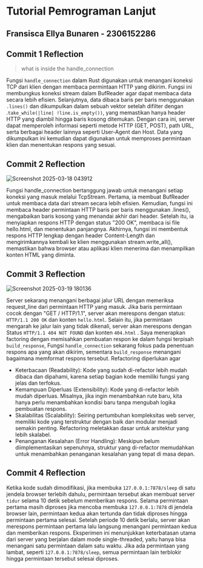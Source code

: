 # Tutorial Pemrograman Lanjut
## Fransisca Ellya Bunaren - 2306152286

## Commit 1 Reflection
> what is inside the handle_connection

Fungsi `handle_connection` dalam Rust digunakan untuk menangani koneksi TCP dari klien dengan membaca permintaan HTTP yang dikirim. Fungsi ini membungkus koneksi stream dalam BufReader agar dapat membaca data secara lebih efisien. Selanjutnya, data dibaca baris per baris menggunakan `.lines()` dan dikumpulkan dalam sebuah vektor setelah difilter dengan .`take_while(|line| !line.is_empty())`, yang memastikan hanya header HTTP yang diambil hingga baris kosong ditemukan. Dengan cara ini, server dapat memperoleh informasi seperti metode HTTP (GET, POST), path URL, serta berbagai header lainnya seperti User-Agent dan Host. Data yang dikumpulkan ini kemudian dapat digunakan untuk memproses permintaan klien dan menentukan respons yang sesuai.

## Commit 2 Reflection
![Screenshot 2025-03-18 043912](https://github.com/user-attachments/assets/e32490e4-b6ab-4a61-b57e-b7e59cdb5dcd)

Fungsi handle_connection bertanggung jawab untuk menangani setiap koneksi yang masuk melalui TcpStream. Pertama, ia membuat BufReader untuk membaca data dari stream secara lebih efisien. Kemudian, fungsi ini membaca header permintaan HTTP baris per baris menggunakan .lines(), mengabaikan baris kosong yang menandai akhir dari header. Setelah itu, ia menyiapkan respons HTTP dengan status "200 OK", membaca isi file hello.html, dan menentukan panjangnya. Akhirnya, fungsi ini membentuk respons HTTP lengkap dengan header Content-Length dan mengirimkannya kembali ke klien menggunakan stream.write_all(), memastikan bahwa browser atau aplikasi klien menerima dan menampilkan konten HTML yang diminta.

## Commit 3 Reflection
![Screenshot 2025-03-19 180136](https://github.com/user-attachments/assets/b7fc0c52-4442-459f-9747-4e54c546e903)

Server sekarang menangani berbagai jalur URL dengan memeriksa request_line dari permintaan HTTP yang masuk. Jika baris permintaan cocok dengan "GET / HTTP/1.1", server akan merespons dengan status: `HTTP/1.1 200 OK` dan konten `hello.html`. Selain itu, jika permintaan mengarah ke jalur lain yang tidak dikenali, server akan merespons dengan Status `HTTP/1.1 404 NOT FOUND` dan konten `404.html` . Saya menerapkan factoring dengan memisahkan pembuatan respon ke dalam fungsi terpisah `build_response`, Fungsi `handle_connection` sekarang fokus pada penentuan respons apa yang akan dikirim, sementara `build_response` menangani bagaimana memformat respons tersebut.  Refactoring diperlukan agar
* Keterbacaan (Readability): Kode yang sudah di-refactor lebih mudah dibaca dan dipahami, karena setiap bagian kode memiliki fungsi yang jelas dan terfokus.
* Kemampuan Diperluas (Extensibility): Kode yang di-refactor lebih mudah diperluas. Misalnya, jika ingin menambahkan rute baru, kita hanya perlu menambahkan kondisi baru tanpa mengubah logika pembuatan respons.
* Skalabilitas (Scalability): Seiring pertumbuhan kompleksitas web server, memiliki kode yang terstruktur dengan baik dan modular menjadi semakin penting. Refactoring meletakkan dasar untuk arsitektur yang lebih skalabel.
* Penanganan Kesalahan (Error Handling): Meskipun belum diimplementasikan sepenuhnya, struktur yang di-refactor memudahkan untuk menambahkan penanganan kesalahan yang tepat di masa depan.

## Commit 4 Reflection
Ketika kode sudah dimodifikasi, jika membuka `127.0.0.1:7878/sleep` di satu jendela browser terlebih dahulu, permintaan tersebut akan membuat server `tidur` selama 10 detik sebelum memberikan respons. Selama permintaan pertama masih diproses jika mencoba membuka `127.0.0.1:7878` di jendela browser lain, permintaan kedua akan tertunda dan tidak diproses hingga permintaan pertama selesai. Setelah periode 10 detik berlalu, server akan merespons permintaan pertama lalu langsung menangani permintaan kedua dan memberikan respons. Eksperimen ini menunjukkan keterbatasan utama dari server yang berjalan dalam mode single-threaded, yaitu hanya bisa menangani satu permintaan dalam satu waktu. Jika ada permintaan yang lambat, seperti `127.0.0.1:7878/sleep`, semua permintaan lain terblokir hingga permintaan tersebut selesai diproses.